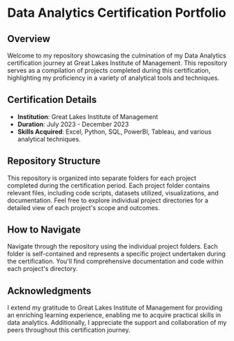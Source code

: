 # Data Analytics Certification Portfolio

## Overview
Welcome to my repository showcasing the culmination of my Data Analytics certification journey at Great Lakes Institute of Management. This repository serves as a compilation of projects completed during this certification, highlighting my proficiency in a variety of analytical tools and techniques.

## Certification Details
- **Institution**: Great Lakes Institute of Management
- **Duration**: July 2023 - December 2023
- **Skills Acquired**: Excel, Python, SQL, PowerBI, Tableau, and various analytical techniques.


## Repository Structure
This repository is organized into separate folders for each project completed during the certification period. Each project folder contains relevant files, including code scripts, datasets utilized, visualizations, and documentation. Feel free to explore individual project directories for a detailed view of each project's scope and outcomes.

## How to Navigate
Navigate through the repository using the individual project folders. Each folder is self-contained and represents a specific project undertaken during the certification. You'll find comprehensive documentation and code within each project's directory.

## Acknowledgments
I extend my gratitude to Great Lakes Institute of Management for providing an enriching learning experience, enabling me to acquire practical skills in data analytics. Additionally, I appreciate the support and collaboration of my peers throughout this certification journey.
